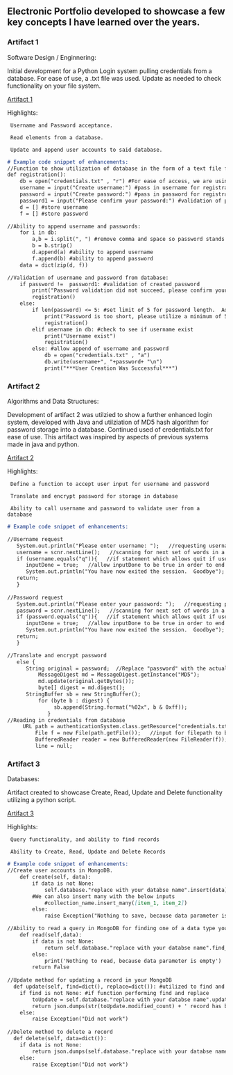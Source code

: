 
## Electronic Portfolio developed to showcase a few key concepts I have learned over the years.

### Artifact 1 

Software Design / Enginnering:

  Initial development for a Python Login system pulling credentials from a database.  For ease of use, a .txt file was used.  Update as needed to check functionality on your file system.

  [Artifact 1](https://github.com/MikeARiv/mikeariv.github.io/blob/main/Employee_Tracker.py)
  
  Highlights:
  
     Username and Password acceptance.
  
     Read elements from a database.
  
     Update and append user accounts to said database.

```markdown
# Example code snippet of enhancements:
//Function to show utilization of database in the form of a text file for username/password placement:
def registration():
    db = open("credentials.txt" , "r") #For ease of access, we are using a text file as database and the r option for read
    username = input("Create username:") #pass in username for registration
    password = input("Create password:") #pass in password for registration
    password1 = input("Please confirm your password:") #validation of password
    d = [] #store username
    f = [] #store password

//Ability to append username and passwords:
    for i in db:
        a,b = i.split(", ") #remove comma and space so password stands alone if we print it out
        b = b.strip()
        d.append(a) #ability to append username
        f.append(b) #ability to append password
    data = dict(zip(d, f))

//Validation of username and password from database:
    if password !=  password1: #validation of created password
        print("Password validation did not succeed, please confirm your password")
        registration()
    else:
        if len(password) <= 5: #set limit of 5 for password length.  Adjust to your password requirements, Length of 15 recommended
            print("Password is too short, please utilize a minimum of 5 characters") #update as required for character length change
            registration()
        elif username in db: #check to see if username exist
            print("Username exist")
            registration()
        else: #allow append of username and password
            db = open("credentials.txt" , "a")
            db.write(username+", "+password+ "\n")
            print("***User Creation Was Successful***")
```


### Artifact 2 

Algorithms and Data Structures:

  Development of artifact 2 was utilzied to show a further enhanced login system, developed with Java and utilziation of MD5 hash algorithm for password storage into a database.  Continued used of credentials.txt for ease of use.  This artifact was inspired by aspects of previous systems made in java and python.  

  [Artifact 2](https://github.com/MikeARiv/mikeariv.github.io/blob/main/authenticationSystem.java)
  
  Highlights:
  
     Define a function to accept user input for username and password
  
     Translate and encrypt password for storage in database
  
     Ability to call username and password to validate user from a database

```markdown
# Example code snippet of enhancements:

//Username request
   System.out.println("Please enter username: ");   //requesting username input
   username = scnr.nextLine();   //scanning for next set of words in a line in order to establish username
   if (username.equals("q")){   //if statement which allows quit if user selects q
      inputDone = true;   //allow inputDone to be true in order to end application
      System.out.println("You have now exited the session.  Goodbye");
   return;
   }
   
//Password request
   System.out.println("Please enter your password: ");   //requesting password input
   password = scnr.nextLine();   //scanning for next set of words in a line to establish password
   if (password.equals("q")){   //if statement which allows quit if user selects q
      inputDone = true;   //allow inputDone to be true in order to end application
      System.out.println("You have now exited the session.  Goodbye");   //end statement printed to user for validation of end
   return;
   }

//Translate and encrypt password
   else {
      String original = password;  //Replace "password" with the actual password inputted by the user
		  MessageDigest md = MessageDigest.getInstance("MD5");
		  md.update(original.getBytes());
		  byte[] digest = md.digest();
      StringBuffer sb = new StringBuffer();
		  for (byte b : digest) {
			   sb.append(String.format("%02x", b & 0xff));
		     }
//Reading in credentials from database
     URL path = authenticationSystem.class.getResource("credentials.txt");   //setting URL path to the same folder in which our document is located
		 File f = new File(path.getFile());   //input for filepath to be read in
		 BufferedReader reader = new BufferedReader(new FileReader(f));   //buffer stated to read and store input from File f
		 line = null;
```

### Artifact 3 

Databases:

  Artifact created to showcase Create, Read, Update and Delete functionality utilizing a python script.

  [Artifact 3](https://github.com/MikeARiv/mikeariv.github.io/blob/main/MongoDB_CRUD.py)
  
  Highlights:
  
     Query functionality, and ability to find records
  
     Ability to Create, Read, Update and Delete Records


```markdown
# Example code snippet of enhancements:
//Create user accounts in MongoDB.
    def create(self, data):
        if data is not None:
            self.database."replace with your databse name".insert(data)  # data should be dictionary
	    #We can also insert many with the below inputs
            #collection_name.insert_many([item_1, item_2])
        else:
            raise Exception("Nothing to save, because data parameter is empty")

//Ability to read a query in MongoDB for finding one of a data type you are looking for.
    def read(self,data):
        if data is not None:
            return self.database."replace with your databse name".find_one(data)
        else:
            print('Nothing to read, because data parameter is empty')
        return False
        
//Update method for updating a record in your MongoDB
  def update(self, find=dict(), replace=dict()): #utilized to find and replace items
    if find is not None: #if function performing find and replace
        toUpdate = self.database."replace with your databse name".update_many(find, {"$set":replace})
        return json.dumps(str(toUpdate.modified_count) + ' record has been updated')
    else:
        raise Exception("Did not work")
          
//Delete method to delete a record
  def delete(self, data=dict()):
    if data is not None:
        return json.dumps(self.database."replace with your databse name".remove(data))
    else:
        raise Exception("Did not work")
```
